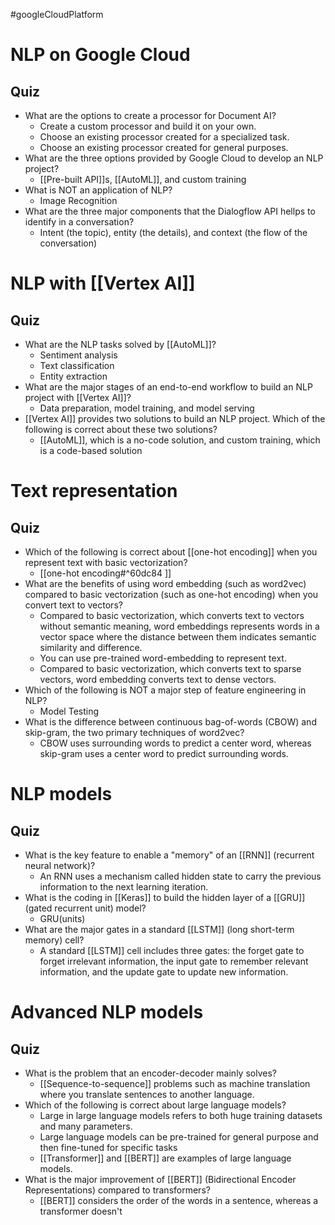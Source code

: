 #googleCloudPlatform 
# NLP on Google Cloud
## Quiz
* What are the options to create a processor for Document AI?
	* Create a custom processor and build it on your own.
	* Choose an existing processor created for a specialized task.
	* Choose an existing processor created for general purposes.
*  What are the three options provided by Google Cloud to develop an NLP project?
	* [[Pre-built API]]s, [[AutoML]], and custom training
* What is NOT an application of NLP?
	* Image Recognition 
* What are the three major components that the Dialogflow API hellps to identify in a conversation?
	* Intent (the topic), entity (the details), and context (the flow of the conversation)
# NLP with [[Vertex AI]]
## Quiz 
* What are the NLP tasks solved by [[AutoML]]?
	* Sentiment analysis
	* Text classification
	* Entity extraction
* What are the major stages of an end-to-end workflow to build an NLP project with [[Vertex AI]]?
	* Data preparation, model training, and model serving
* [[Vertex AI]] provides two solutions to build an NLP project. Which of the following is correct about these two solutions?
	* [[AutoML]], which is a no-code solution, and custom training, which is a code-based solution
# Text representation
## Quiz
* Which of the following is correct about [[one-hot encoding]] when you represent text with basic vectorization?
	* [[one-hot encoding#^60dc84 ]]
* What are the benefits of using word embedding (such as word2vec) compared to basic vectorization (such as one-hot encoding) when you convert text to vectors?
	* Compared to basic vectorization, which converts text to vectors without semantic meaning, word embeddings represents words in a vector space where the distance between them indicates semantic similarity and difference. 
	* You can use pre-trained word-embedding to represent text.
	* Compared to basic vectorization, which converts text to sparse vectors, word embedding converts text to dense vectors.
* Which of the following is NOT a major step of feature engineering in NLP?
	* Model Testing
* What is the difference between continuous bag-of-words (CBOW) and skip-gram, the two primary techniques of word2vec?
	* CBOW uses surrounding words to predict a center word, whereas skip-gram uses a center word to predict surrounding words.
# NLP models
## Quiz
* What is the key feature to enable a "memory" of an [[RNN]] (recurrent neural network)?
	* An RNN uses a mechanism called hidden state to carry the previous information to the next learning iteration.
* What is the coding in [[Keras]] to build the hidden layer of a [[GRU]] (gated recurrent unit) model?
	* GRU(units)
*  What are the major gates in a standard [[LSTM]] (long short-term memory) cell?
	* A standard [[LSTM]] cell includes three gates: the forget gate to forget irrelevant information, the input gate to remember relevant information, and the update gate to update new information.
# Advanced NLP models
## Quiz
* What is the problem that an encoder-decoder mainly solves?
	* [[Sequence-to-sequence]] problems such as machine translation where you translate sentences to another language.
*  Which of the following is correct about large language models?
	* Large in large language models refers to both huge training datasets and many parameters.
	* Large language models can be pre-trained for general purpose and then fine-tuned for specific tasks
	* [[Transformer]] and [[BERT]] are examples of large language models.
* What is the major improvement of [[BERT]] (Bidirectional Encoder Representations) compared to transformers?
	* [[BERT]] considers the order of the words in a sentence, whereas a transformer doesn't
	
